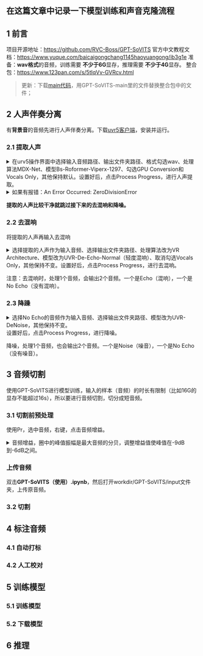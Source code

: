 ## 在这篇文章中记录一下模型训练和声音克隆流程
## 1 前言
项目开源地址：https://github.com/RVC-Boss/GPT-SoVITS
官方中文教程文档：https://www.yuque.com/baicaigongchang1145haoyuangong/ib3g1e
准备：**wav格式**的音频，训练需要 **不少于6G**显存，推理需要 **不少于4G**显存。
整合包：https://www.123pan.com/s/5tIqVv-GVRcv.html

> 更新：下载[main代码](https://github.com/RVC-Boss/GPT-SoVITS/archive/refs/heads/main.zip)，用GPT-SoVITS-main里的文件替换整合包中的文件；

## 2 人声伴奏分离
有**背景音**的音频先进行人声伴奏分离。下载[uvr5客户端](https://github.com/Anjok07/ultimatevocalremovergui/releases)，安装并运行。
### 2.1 提取人声
<details><summary>在urv5操作界面中选择输入音频路径、输出文件夹路径、格式勾选wav、处理算法MDX-Net、模型Bs-Roformer-Viperx-1297、勾选GPU Conversion和Vocals Only，其他保持默认。设置好后，点击Process Progress，进行人声提取。
</summary>
<p>

![image](https://github.com/AlanFox240416/wplinote/assets/167155570/4dc05227-b2ad-4e43-9b3f-ad0d7a802d87)

</p>
</details> 

<details><summary>如果有报错：An Error Occurred: ZeroDivisionError</summary>
<p>

原因：输入的多个音频中有几个**音频的时长太短。**

</p>
</details> 


**提取的人声比较干净就跳过接下来的去混响和降噪。**

### 2.2 去混响
将提取的人声再输入去混响
<details><summary>选择提取的人声作为输入音频、选择输出文件夹路径、处理算法改为VR Architecture、模型改为UVR-De-Echo-Normal（轻度混响）、取消勾选Vocals Only，其他保持不变。设置好后，点击Process Progress，进行去混响。
</summary>
<p>

![image](https://github.com/AlanFox240416/wplinote/assets/167155570/17d39155-2ec4-47d8-9a73-296856628b46)

</p>
</details> 

注意：去混响时，处理1个音频，会输出2个音频。一个是Echo（混响），一个是No Echo（没有混响）。

### 2.3 降躁
<details><summary>选择No Echo的音频作为输入音频、选择输出文件夹路径、模型改为UVR-DeNoise，其他保持不变。
</summary>
<p>

![image](https://github.com/AlanFox240416/wplinote/assets/167155570/9f4870f8-7940-4cfd-91f0-5b8026f86bc7)

</p>
</details> 
设置好后，点击Process Progress，进行降噪。

降噪，处理1个音频，也会输出2个音频。一个是Noise（噪音），一个是No Echo（没有噪音）。

## 3 音频切割
使用GPT-SoVITS进行模型训练，输入的样本（音频）的时长有限制（比如16G的显存不能超过16s），所以要进行音频切割，切分成短音频。

### 3.1 切割前预处理
使用Pr，选中音频，右键，点击音频增益。
<details><summary>音频增益，圈中的峰值振幅是最大音频的分贝，调整增益值使峰值在-9dB到-6dB之间。</summary>
<p>

![image](https://github.com/AlanFox240416/wplinote/assets/167155570/59e46378-73f8-413a-aad3-9c1ab8916b08)

</p>
</details> 

### 上传音频
双击**GPT-SoVITS（使用）.ipynb**，然后打开workdir/GPT-SoVITS/input文件夹，上传原音频。

### 3.2 切割

## 4 标注音频

### 4.1 自动打标

### 4.2 人工校对

## 5 训练模型

### 5.1 训练模型

### 5.2 下载模型

## 6 推理
